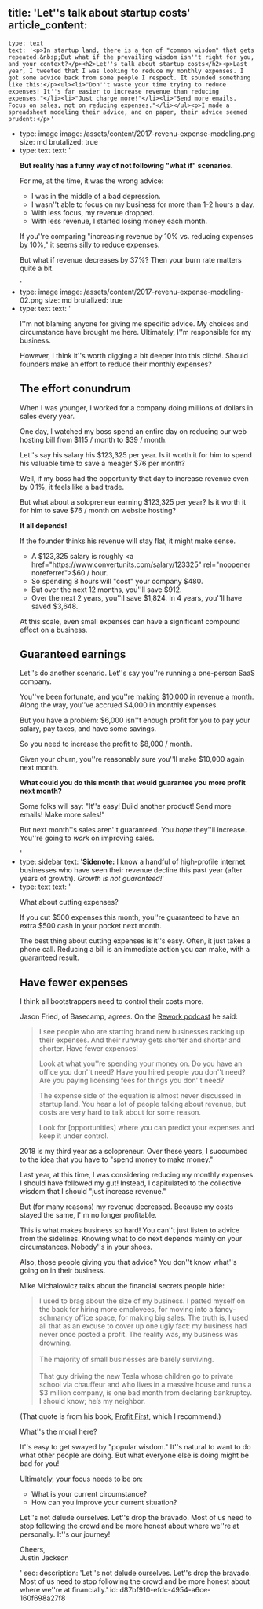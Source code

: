 title: 'Let''s talk about startup costs'
article_content:
  -
    type: text
    text: '<p>In startup land, there is a ton of "common wisdom" that gets repeated.&nbsp;But what if the prevailing wisdom isn''t right for you, and your context?</p><h2>Let''s talk about startup costs</h2><p>Last year, I tweeted that I was looking to reduce my monthly expenses. I got some advice back from some people I respect. It sounded something like this:</p><ul><li>"Don''t waste your time trying to reduce expenses! It''s far easier to increase revenue than reducing expenses."</li><li>"Just charge more!"</li><li>"Send more emails. Focus on sales, not on reducing expenses."</li></ul><p>I made a spreadsheet modeling their advice, and on paper, their advice seemed prudent:</p>'
  -
    type: image
    image: /assets/content/2017-revenu-expense-modeling.png
    size: md
    brutalized: true
  -
    type: text
    text: '<p><b>But reality has a funny way of not following "what if" scenarios.</b></p><p>For me, at the time, it was the wrong advice:</p><ul><li>I was in the middle of a bad depression.</li><li>I wasn''t able to focus on my business for more than 1-2 hours a day.</li><li>With less focus, my revenue dropped.</li><li>With less revenue, I started losing money each month.</li></ul><p>If you''re comparing "increasing revenue by 10% vs. reducing expenses by 10%," it seems silly to reduce expenses.</p><p>But what if revenue decreases by 37%? Then your burn rate matters quite a bit.</p>'
  -
    type: image
    image: /assets/content/2017-revenu-expense-modeling-02.png
    size: md
    brutalized: true
  -
    type: text
    text: '<p>I''m not blaming anyone for giving me specific advice. My choices and circumstance have brought me here. Ultimately, I''m responsible for my business.</p><p>However, I think it''s worth digging a bit deeper into this cliché. Should founders make an effort to reduce their monthly expenses?</p><h2>The effort conundrum</h2><p>When I was younger, I worked for a company doing millions of dollars in sales every year.</p><p>One day, I watched my boss spend an entire day on reducing our web hosting bill from $115 / month to $39 / month.</p><p>Let''s say his salary his $123,325 per year. Is it worth it for him to spend his valuable time to save a meager $76 per month?</p><p>Well, if my boss had the opportunity that day to increase revenue even by 0.1%, it feels like a bad trade.</p><p>But what about a solopreneur earning $123,325 per year? Is it worth it for him to save $76 / month on website hosting?</p><p><b>It all depends!</b></p><p>If the founder thinks his revenue will stay flat, it might make sense.</p><ul><li>A $123,325 salary is roughly <a href="https://www.convertunits.com/salary/123325" rel="noopener noreferrer">$60 / hour</a>.</li><li>So spending 8 hours will "cost" your company $480.</li><li>But over the next 12 months, you''ll save $912.</li><li>Over the next 2 years, you''ll save $1,824. In 4 years, you''ll have saved $3,648.</li></ul><p>At this scale, even small expenses can have a significant compound effect on a business.</p><h2>Guaranteed earnings</h2><p>Let''s do another scenario. Let''s say you''re running a one-person SaaS company.</p><p>You''ve been fortunate, and you''re making $10,000 in revenue a month. Along the way, you''ve accrued $4,000 in monthly expenses.</p><p>But you have a problem: $6,000 isn''t enough profit for you to pay your salary, pay taxes, and have some savings.</p><p>So you need to increase the profit to $8,000 / month.</p><p>Given your churn, you''re reasonably sure you''ll make $10,000 again next month.</p><p><strong>What could you do this month that would guarantee you more profit next month?</strong></p><p>Some folks will say: "It''s easy! Build another product! Send more emails! Make more sales!"</p><p>But next month''s sales aren''t guaranteed. You <em>hope</em> they''ll increase. You''re going to <em>work</em> on improving sales.</p>'
  -
    type: sidebar
    text: '**Sidenote:** I know a handful of high-profile internet businesses who have seen their revenue decline this past year (after years of growth). <em>Growth is not guaranteed!</em>'
  -
    type: text
    text: '<p>What about cutting expenses?</p><p>If you cut $500 expenses this month, you''re guaranteed to have an extra $500 cash in your pocket next month.<br></p><p>The best thing about cutting expenses is it''s easy. Often, it just takes a phone call. Reducing a bill is an immediate action you can make, with a guaranteed result.</p><h2>Have fewer expenses</h2><p>I think all bootstrappers need to control their costs more.</p><p>Jason Fried, of Basecamp, agrees. On the <a href="https://rework.fm/rework-mailbag-3/">Rework podcast</a> he said:</p><blockquote><p>I see people who are starting brand new businesses racking up their expenses. And their runway gets shorter and shorter and shorter. Have fewer expenses! </p><p>Look at what you''re spending your money on. Do you have an office you don''t need? Have you hired people you don''t need? Are you paying licensing fees for things you don''t need?</p><p>The expense side of the equation is almost never discussed in startup land. You hear a lot of people talking about revenue, but costs are very hard to talk about for some reason.</p><p>Look for [opportunities] where you can predict your expenses and keep it under control.</p></blockquote><p>2018 is my third year as a solopreneur. Over these years, I succumbed to the idea that you have to "spend money to make money."</p><p>Last year, at this time, I was considering reducing my monthly expenses. I should have followed my gut! Instead, I capitulated to the collective wisdom that I should "just increase revenue."</p><p>But (for many reasons) my revenue decreased. Because my costs stayed the same, I''m no longer profitable.</p><p>This is what makes business so hard! You can''t just listen to advice from the sidelines. Knowing what to do next depends mainly on your circumstances. Nobody''s in your shoes.</p><p>Also, those people giving you that advice? You don''t know what''s going on in their business.</p><p>Mike Michalowicz talks about the financial secrets people hide:</p><blockquote><p>I used to brag about the size of my business. I patted myself on the back for hiring more employees, for moving into a fancy-schmancy office space, for making big sales. The truth is, I used all that as an excuse to cover up one ugly fact: my business had never once posted a profit. The reality was, my business was drowning.<br><br>The majority of small businesses are barely surviving.<br><br>That guy driving the new Tesla whose children go to private school via chauffeur and who lives in a massive house and runs a $3 million company, is one bad month from declaring bankruptcy. I should know; he’s my neighbor.</p></blockquote><p>(That quote is from his book, <a href="https://profitfirstbook.com/">Profit First</a>, which I recommend.)</p><p>What''s the moral here?<br></p><p>It''s easy to get swayed by "popular wisdom." It''s natural to want to do what other people are doing. But what everyone else is doing might be bad for you!</p><p>Ultimately, your focus needs to be on:</p><ul><li>What is your current circumstance?</li><li>How can you improve your current situation?</li></ul><p>Let''s not delude ourselves. Let''s drop the bravado. Most of us need to stop following the crowd and be more honest about where we''re at personally. It''s our&nbsp;journey!</p><p>Cheers,<br>Justin Jackson</p>'
seo:
  description: 'Let''s not delude ourselves. Let''s drop the bravado. Most of us need to stop following the crowd and be more honest about where we''re at financially.'
id: d87bf910-efdc-4954-a6ce-160f698a27f8
